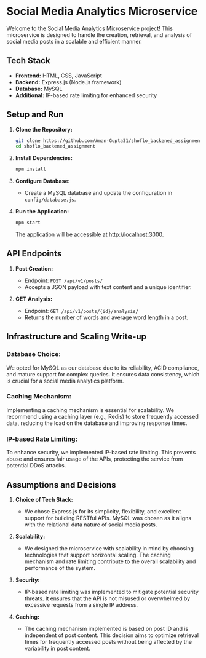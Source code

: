 
# Social Media Analytics Microservice

Welcome to the Social Media Analytics Microservice project! This microservice is designed to handle the creation, retrieval, and analysis of social media posts in a scalable and efficient manner.

## Tech Stack

- **Frontend:** HTML, CSS, JavaScript
- **Backend:** Express.js (Node.js framework)
- **Database:** MySQL
- **Additional:** IP-based rate limiting for enhanced security

## Setup and Run

1. **Clone the Repository:**
   ```bash
   git clone https://github.com/Aman-Gupta31/shoflo_backened_assignment.git
   cd shoflo_backened_assignment
   ```

2. **Install Dependencies:**
   ```bash
   npm install
   ```

3. **Configure Database:**
   - Create a MySQL database and update the configuration in `config/database.js`.

4. **Run the Application:**
   ```bash
   npm start
   ```
   The application will be accessible at [http://localhost:3000](http://localhost:3000).

## API Endpoints

1. **Post Creation:**
   - Endpoint: `POST /api/v1/posts/`
   - Accepts a JSON payload with text content and a unique identifier.

2. **GET Analysis:**
   - Endpoint: `GET /api/v1/posts/{id}/analysis/`
   - Returns the number of words and average word length in a post.

## Infrastructure and Scaling Write-up

### Database Choice:

We opted for MySQL as our database due to its reliability, ACID compliance, and mature support for complex queries. It ensures data consistency, which is crucial for a social media analytics platform.

### Caching Mechanism:

Implementing a caching mechanism is essential for scalability. We recommend using a caching layer (e.g., Redis) to store frequently accessed data, reducing the load on the database and improving response times.

### IP-based Rate Limiting:

To enhance security, we implemented IP-based rate limiting. This prevents abuse and ensures fair usage of the APIs, protecting the service from potential DDoS attacks.

## Assumptions and Decisions

1. **Choice of Tech Stack:**
   - We chose Express.js for its simplicity, flexibility, and excellent support for building RESTful APIs. MySQL was chosen as it aligns with the relational data nature of social media posts.

2. **Scalability:**
   - We designed the microservice with scalability in mind by choosing technologies that support horizontal scaling. The caching mechanism and rate limiting contribute to the overall scalability and performance of the system.

3. **Security:**
   - IP-based rate limiting was implemented to mitigate potential security threats. It ensures that the API is not misused or overwhelmed by excessive requests from a single IP address.

4. **Caching:**
   - The caching mechanism implemented is based on post ID and is independent of post content. This decision aims to optimize retrieval times for frequently accessed posts without being affected by the variability in post content.


```
